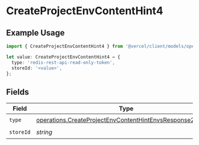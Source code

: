 # CreateProjectEnvContentHint4

## Example Usage

```typescript
import { CreateProjectEnvContentHint4 } from '@vercel/client/models/operations';

let value: CreateProjectEnvContentHint4 = {
  type: 'redis-rest-api-read-only-token',
  storeId: '<value>',
};
```

## Fields

| Field     | Type                                                                                                                                   | Required           | Description |
| --------- | -------------------------------------------------------------------------------------------------------------------------------------- | ------------------ | ----------- |
| `type`    | [operations.CreateProjectEnvContentHintEnvsResponse201Type](../../models/operations/createprojectenvcontenthintenvsresponse201type.md) | :heavy_check_mark: | N/A         |
| `storeId` | _string_                                                                                                                               | :heavy_check_mark: | N/A         |
